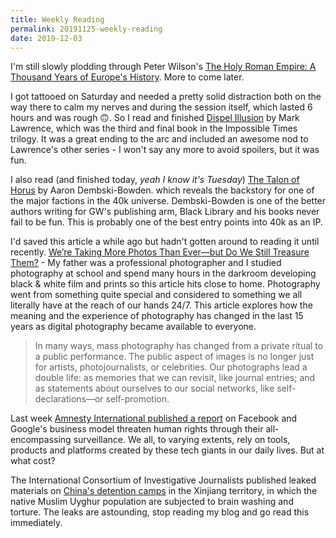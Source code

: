 ```yaml
---
title: Weekly Reading
permalink: 20191125-weekly-reading
date: 2019-12-03
---
```


I'm still slowly plodding through Peter Wilson's [The Holy Roman Empire: A Thousand Years of Europe's History](https://www.goodreads.com/book/show/31456148-the-holy-roman-empire). More to come later.

I got tattooed on Saturday and needed a pretty solid distraction both on the way there to calm my nerves and during the session itself, which lasted 6 hours and was rough 🙃. So I read and finished [Dispel Illusion](https://www.goodreads.com/book/show/44806008-dispel-illusion) by Mark Lawrence, which was the third and final book in the Impossible Times trilogy. It was a great ending to the arc and included an awesome nod to Lawrence's other series - I won't say any more to avoid spoilers, but it was fun.

I also read (and finished today, *yeah I know it's Tuesday*) [The Talon of Horus](https://www.goodreads.com/book/show/33132612-the-talon-of-horus) by Aaron Dembski-Bowden. which reveals the backstory for one of the major factions in the 40k universe. Dembski-Bowden is one of the better authors writing for GW's publishing arm, Black Library and his books never fail to be fun. This is probably one of the best entry points into 40k as an IP.

I'd saved this article a while ago but hadn't gotten around to reading it until recently. [We’re Taking More Photos Than Ever—but Do We Still Treasure Them?](https://www.artsy.net/article/artsy-editorial-photos-treasure-them) - My father was a professional photographer and I studied photography at school and spend many hours in the darkroom developing black & white film and prints so this article hits close to home. Photography went from something quite special and considered to something we all literally have at the reach of our hands 24/7. This article explores how the meaning and the experience of photography has changed in the last 15 years as digital photography became available to everyone. 

> In many ways, mass photography has changed from a private ritual to a public performance. The public aspect of images is no longer just for artists, photojournalists, or celebrities. Our photographs lead a double life: as memories that we can revisit, like journal entries; and as statements about ourselves to our social networks, like self-declarations—or self-promotion.

Last week [Amnesty International published a report](https://www.amnesty.org/en/documents/pol30/1404/2019/en/) on Facebook and Google's business model threaten human rights through their all-encompassing surveillance. We all, to varying extents, rely on tools, products and platforms created by these tech giants in our daily lives. But at what cost?

The International Consortium of Investigative Journalists published leaked materials on [China's detention camps](https://www.icij.org/investigations/china-cables/exposed-chinas-operating-manuals-for-mass-internment-and-arrest-by-algorithm/) in the Xinjiang territory, in which the native Muslim Uyghur population are subjected to brain washing and torture. The leaks are astounding, stop reading my blog and go read this immediately.